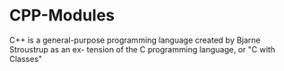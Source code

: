 # CPP-Modules
C++ is a general-purpose programming language created by Bjarne Stroustrup as an ex- tension of the C programming language, or "C with Classes" 

